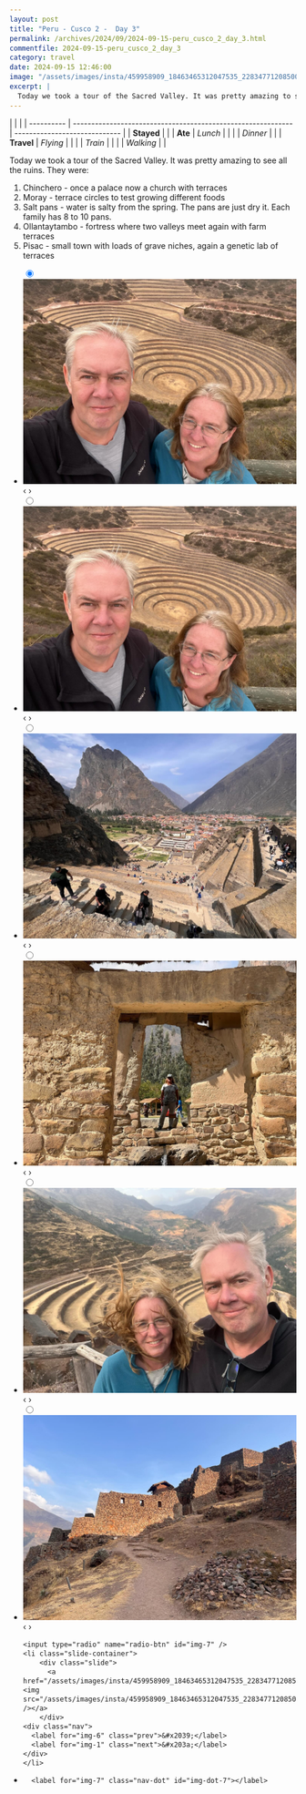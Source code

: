 ```yaml
---
layout: post
title: "Peru - Cusco 2 -  Day 3"
permalink: /archives/2024/09/2024-09-15-peru_cusco_2_day_3.html
commentfile: 2024-09-15-peru_cusco_2_day_3
category: travel
date: 2024-09-15 12:46:00
image: "/assets/images/insta/459958909_18463465312047535_2283477120850012675_n_18246316768281020.jpg"
excerpt: |
  Today we took a tour of the Sacred Valley. It was pretty amazing to see all the ruins.  They were:\n1. Chinchero - once a palace now a church with terraces \n2. Moray - terrace circles to test growing different foods\n3. Salt pans - water is salty from the spring. The pans are just dry it. Each family has 8 to 10 pans. \n4. Ollantaytambo - fortress where two valleys meet again with farm terraces \n5. Pisac - small town with loads of grave niches, again a genetic lab of terraces
---
```


|            |                                                              |
| ---------- | ------------------------------------------------------------ | ----------------------------- |
| **Stayed** |  |
| **Ate**    | _Lunch_                                                      |          |
|            | _Dinner_                                                     |          |
| **Travel** | _Flying_                                                     |          |
|            | _Train_                                                      |          |
|            | _Walking_                                                    |          |


Today we took a tour of the Sacred Valley. It was pretty amazing to see all the ruins.  They were:
1. Chinchero - once a palace now a church with terraces 
2. Moray - terrace circles to test growing different foods
3. Salt pans - water is salty from the spring. The pans are just dry it. Each family has 8 to 10 pans. 
4. Ollantaytambo - fortress where two valleys meet again with farm terraces 
5. Pisac - small town with loads of grave niches, again a genetic lab of terraces


<ul class="slides">
    <input type="radio" name="radio-btn" id="img-1" checked="checked" />
    <li class="slide-container">
        <div class="slide">
          <a href="/assets/images/insta/459723432_18463465336047535_3596912837375416612_n_18052991884884650.jpg"><img src="/assets/images/insta/459723432_18463465336047535_3596912837375416612_n_18052991884884650.jpg" /></a>
        </div>
    <div class="nav">
      <label for="img-7" class="prev">&#x2039;</label>
      <label for="img-2" class="next">&#x203a;</label>
    </div>
    </li>
        <input type="radio" name="radio-btn" id="img-2"  />
    <li class="slide-container">
        <div class="slide">
          <a href="/assets/images/insta/460156779_18463465348047535_8083723147449873853_n_18006244889438139.jpg"><img src="/assets/images/insta/460156779_18463465348047535_8083723147449873853_n_18006244889438139.jpg" /></a>
        </div>
    <div class="nav">
      <label for="img-1" class="prev">&#x2039;</label>
      <label for="img-3" class="next">&#x203a;</label>
    </div>
    </li>
        <input type="radio" name="radio-btn" id="img-3"  />
    <li class="slide-container">
        <div class="slide">
          <a href="/assets/images/insta/459993812_18463465399047535_8496980044175548869_n_18119225905380987.jpg"><img src="/assets/images/insta/459993812_18463465399047535_8496980044175548869_n_18119225905380987.jpg" /></a>
        </div>
    <div class="nav">
      <label for="img-2" class="prev">&#x2039;</label>
      <label for="img-4" class="next">&#x203a;</label>
    </div>
    </li>
        <input type="radio" name="radio-btn" id="img-4"  />
    <li class="slide-container">
        <div class="slide">
          <a href="/assets/images/insta/460000152_18463465363047535_752329071195964498_n_18044809999964113.jpg"><img src="/assets/images/insta/460000152_18463465363047535_752329071195964498_n_18044809999964113.jpg" /></a>
        </div>
    <div class="nav">
      <label for="img-3" class="prev">&#x2039;</label>
      <label for="img-5" class="next">&#x203a;</label>
    </div>
    </li>
        <input type="radio" name="radio-btn" id="img-5"  />
    <li class="slide-container">
        <div class="slide">
          <a href="/assets/images/insta/460012290_18463465375047535_7865592588745966401_n_17915130008995505.jpg"><img src="/assets/images/insta/460012290_18463465375047535_7865592588745966401_n_17915130008995505.jpg" /></a>
        </div>
    <div class="nav">
      <label for="img-4" class="prev">&#x2039;</label>
      <label for="img-6" class="next">&#x203a;</label>
    </div>
    </li>
        <input type="radio" name="radio-btn" id="img-6"  />
    <li class="slide-container">
        <div class="slide">
          <a href="/assets/images/insta/459972123_18463465384047535_1541602556777314773_n_18059292718683382.jpg"><img src="/assets/images/insta/459972123_18463465384047535_1541602556777314773_n_18059292718683382.jpg" /></a>
        </div>
    <div class="nav">
      <label for="img-5" class="prev">&#x2039;</label>
      <label for="img-7" class="next">&#x203a;</label>
    </div>
    </li>
    
    <input type="radio" name="radio-btn" id="img-7" />
    <li class="slide-container">
        <div class="slide">
          <a href="/assets/images/insta/459958909_18463465312047535_2283477120850012675_n_18246316768281020.jpg"><img src="/assets/images/insta/459958909_18463465312047535_2283477120850012675_n_18246316768281020.jpg" /></a>
        </div>
    <div class="nav">
      <label for="img-6" class="prev">&#x2039;</label>
      <label for="img-1" class="next">&#x203a;</label>
    </div>
    </li>
			
<li class="nav-dots">
      <label for="img-1" class="nav-dot" id="img-dot-1"></label>
      <label for="img-2" class="nav-dot" id="img-dot-2"></label>
      <label for="img-3" class="nav-dot" id="img-dot-3"></label>
      <label for="img-4" class="nav-dot" id="img-dot-4"></label>
      <label for="img-5" class="nav-dot" id="img-dot-5"></label>
      <label for="img-6" class="nav-dot" id="img-dot-6"></label>

      <label for="img-7" class="nav-dot" id="img-dot-7"></label>

</li>
</ul>        
             

		